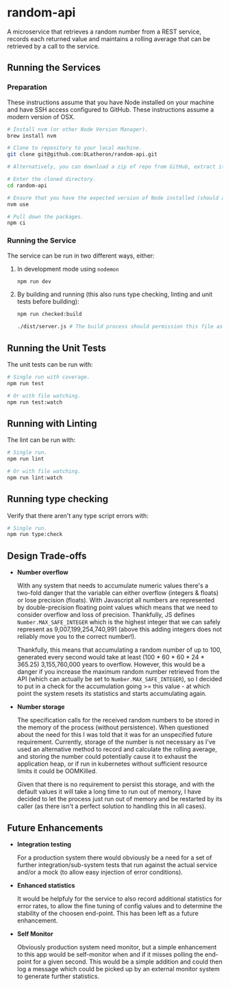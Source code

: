 # random-api

A microservice that retrieves a random number from a REST service, records each returned value and maintains a rolling average that can be retrieved by a call to the service.

## Running the Services

### Preparation

These instructions assume that you have Node installed on your machine and have SSH access configured to GitHub. These instructions assume a modern version of OSX.

```bash
# Install nvm (or other Node Version Manager).
brew install nvm

# Clone to repository to your local machine.
git clone git@github.com:DLatheron/random-api.git

# Alternatively, you can download a zip of repo from GitHub, extract it to a directory called `random-api` and continue.

# Enter the cloned directory.
cd random-api

# Ensure that you have the expected version of Node installed (should also work with other node version managers).
nvm use

# Pull down the packages.
npm ci
```

### Running the Service

The service can be run in two different ways, either:

1. In development mode using `nodemon`
    ```bash
    npm run dev
    ```

1. By building and running (this also runs type checking, linting and unit tests before building):
    ```bash
    npm run checked:build

    ./dist/server.js # The build process should permission this file as executable.
    ```

## Running the Unit Tests

The unit tests can be run with:

```bash
# Single run with coverage.
npm run test

# Or with file watching.
npm run test:watch
```

## Running with Linting

The lint can be run with:

```bash
# Single run.
npm run lint

# Or with file watching.
npm run lint:watch
```

## Running type checking

Verify that there aren't any type script errors with:

```bash
# Single run.
npm run type:check
```

## Design Trade-offs

- **Number overflow**

    With any system that needs to accumulate numeric values there's a two-fold danger that the variable can either overflow (integers & floats) or lose precision (floats). With Javascript all numbers are represented by double-precision floating point values which means that we need to consider overflow and loss of precision. Thankfully, JS defines `Number.MAX_SAFE_INTEGER` which is the highest integer that we can safely represent as 9,007,199,254,740,991 (above this adding integers does not reliably move you to the correct number!). 
    
    Thankfully, this means that accumulating a random number of up to 100, generated every second would take at least (100 * 60 * 60 * 24 * 365.25) 3,155,760,000 years to overflow. However, this would be a danger if you increase the maximum random number retrieved from the API (which can actually be set to `Number.MAX_SAFE_INTEGER`), so I decided to put in a check for the accumulation going >= this value - at which point the system resets its statistics and starts accumulating again.

- **Number storage**

    The specification calls for the received random numbers to be stored in the memory of the process (without persistence). When questioned about the need for this I was told that it was for an unspecified future requirement. Currently, storage of the number is not necessary as I've used an alternative method to record and calculate the rolling average, and storing the number could potentially cause it to exhaust the
    application heap, or if run in kubernetes without sufficient resource limits it could be OOMKilled. 
    
    Given that there is no requirement to persist this storage, and with the default values it will take a long time to run out of memory, I have decided to let the process just run out of memory and be restarted by its caller (as there isn't a perfect solution to handling this in all cases).

## Future Enhancements

- **Integration testing**

    For a production system there would obviously be a need for a set of further integration/sub-system tests that run against the actual service and/or a mock (to allow easy injection of error conditions).

- **Enhanced statistics**

    It would be helpfuly for the service to also record additional statistics for error rates, to allow the fine tuning of config values and to determine the stability of the choosen end-point. This has been left as a future enhancement.

- **Self Monitor**

    Obviously production system need monitor, but a simple enhancement to this app would be self-monitor when and if it misses polling the end-point for a given second. This would be a simple addition and could then log a message which could be picked up by an external monitor system to generate further statistics.
       
